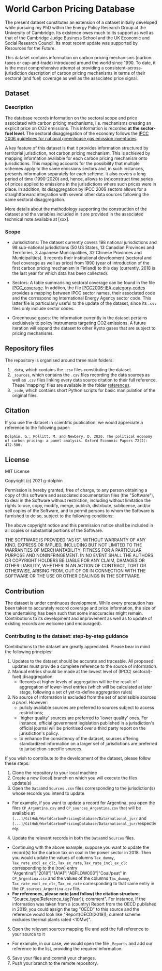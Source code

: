 # World Carbon Pricing Database

The present dataset constitutes an extension of a dataset initially developed while pursuing my PhD within the Energy Policy Research Group at the University of Cambridge. Its existence owes much to its support as well as that of the Cambridge Judge Business School and the UK Economic and Social Research Council. Its most recent update was supported by Resources for the Future.

This dataset contains information on carbon pricing mechanisms (carbon taxes or cap-and-trade) introduced around the world since 1990. To date, it is the most comprehensive attempt at providing a consistent-across-jurisdiction description of carbon pricing mechanisms in terms of their sectoral (and fuel) coverage as well as the associated price signal.

## Dataset 
### Description

The database records information on the sectoral scope and price associated with carbon pricing mechanisms, i.e. mechanisms creating an explicit price on CO2 emissions. This information is recorded **at the sector-fuel level**. The sectoral disaggregation of the economy follows the [IPCC 2006 guidelines for national greenhouse gas emission inventories](https://www.ipcc-nggip.iges.or.jp/public/2006gl/). 

A key feature of this dataset is that it provides information structured by territorial jurisdiction, not carbon pricing mechanism. This is achieved by mapping information available for each carbon pricing mechanism onto jurisdictions. This mapping accounts for the possibility that multiple schemes apply to the same emissions sectors and, in such instances, presents information separately for each scheme. It also covers a long period of time (1990-2020) and, hence, allows to (re)construct time series of prices applied to emissions in the jurisdictions where such prices were in place. In addition, its disaggregation by IPCC 2006 sectors  allows for a straightforward integration with several other data sources following the same sectoral disaggregation. 

More details about the methodology supporting the construction of the dataset and the variables included in it are provided in the associated technical note available at [xxx].

### Scope

- Jurisdictions: The dataset currently covers 198 national jurisdictions and 98 sub-national jurisdictions (50 US States, 13 Canadian Provinces and Territories, 3 Japanese Municipalities, 32 Chinese Provinces and Municipalities). It records their institutional development (sectoral and fuel coverage as well as price) from 1990 (year of introduction of the first carbon pricing mechanism in Finland) to this day (currently, 2018 is the last year for which data has been collected).

- Sectors: A table summarising sectoral coverage can be found in the file [IPCC_coverage](https://github.com/gd1989/WorldCarbonPricingDatabase/blob/master/IPCC_coverage.md). In addtion, the file [IPCC2006-IEA-category-codes](https://github.com/g-dolphin/WorldCarbonPricingDatabase/blob/master/IPCC2006-IEA-codes.md) provides a mapping between IPCC sector names, their associated code and the corresponding International Energy Agency sector code. This latter file is particularly useful to the update of the dataset, since its `.csv` files only include sector codes.

- Greenhouse gases: the information currently in the dataset pertains exclusively to policy instruments targeting CO2 emissions. A future iteration will expand the dataset to other Kyoto gases that are subject to pricing mechanisms.

## Repository files

The repository is organised around three main folders:
1. `_data`, which contains the `.csv` files constituting the dataset.
2. `_sources`, which contains the `.csv` files recording the data sources as well as `.csv` files linking every data source citation to their full reference. These 'mapping' files are available in the folder [references](https://github.com/gd1989/WorldCarbonPricingDatabase/tree/master/Sources/references).
3. `_code`, which contains short Python scripts for basic manipulation of the original files.

## Citation

If you use the dataset in scientific publication, we would appreciate a reference to the following paper:

``Dolphin, G., Pollitt, M. and Newbery, D. 2020. The political economy of carbon pricing: a panel analysis. Oxford Economic Papers 72(2): 472-500.``

## License

MIT License

Copyright (c) 2021 g-dolphin

Permission is hereby granted, free of charge, to any person obtaining a copy
of this software and associated documentation files (the "Software"), to deal
in the Software without restriction, including without limitation the rights
to use, copy, modify, merge, publish, distribute, sublicense, and/or sell
copies of the Software, and to permit persons to whom the Software is
furnished to do so, subject to the following conditions:

The above copyright notice and this permission notice shall be included in all
copies or substantial portions of the Software.

THE SOFTWARE IS PROVIDED "AS IS", WITHOUT WARRANTY OF ANY KIND, EXPRESS OR
IMPLIED, INCLUDING BUT NOT LIMITED TO THE WARRANTIES OF MERCHANTABILITY,
FITNESS FOR A PARTICULAR PURPOSE AND NONINFRINGEMENT. IN NO EVENT SHALL THE
AUTHORS OR COPYRIGHT HOLDERS BE LIABLE FOR ANY CLAIM, DAMAGES OR OTHER
LIABILITY, WHETHER IN AN ACTION OF CONTRACT, TORT OR OTHERWISE, ARISING FROM,
OUT OF OR IN CONNECTION WITH THE SOFTWARE OR THE USE OR OTHER DEALINGS IN THE
SOFTWARE.

## Contribution

The dataset is under continuous development. While every precaution has been taken to accurately record coverage and price information, the size of the undertaking has been such that some inaccuracies might remain. Contributions to its development and improvement as well as to update of existing records are welcome (and encouraged).

### Contributing to the dataset: step-by-step guidance

Contributions to the dataset are greatly appreciated. Please bear in mind the following principles:
1. Updates to the dataset should be accurate and traceable. All proposed updates must provide a complete reference to the source of information.
2. Manual entries should be made at the lowest level of (IPCC) sectoral(-fuel) disaggregation:
    - Records at higher levels of aggregation will be the result of aggregation of lower-level entries (which will be calculated at later stage, following a set of yet-to-define aggregation rules)
3. No source of information is excluded from the set of admissible sources *a priori*. However:
    - pulicly available sources are preferred to sources subject to access restrictions;
    - 'higher quality' sources are preferred to 'lower quality' ones. For instance, official government legislation published in a jurisdiction's official journal will be prioritised over a third party report on the jurisdiction's policy.
    - to enhance the consistency of the dataset, sources offering standardized information on a larger set of jurisdictions are preferred to jurisdiction-specific sources.
    
If you wish to contribute to the development of the dataset, please follow these steps:
1. Clone the repository to your local machine
2. Create a new (local) branch on which you will execute the files update(s)
3. Open the `Data`and `Sources` `.csv` files corresponding to the jurisdiction(s) whose records you intend to update.
  - For example, if you want to update a record for Argentina, you open the files `CP_Argentina.csv` and `CP_sources_Argentina.csv` that will be available at `[...]/GitHub/WorldCarbonPricingDatabase/Data/national_jur/` and `[...]/GitHub/WorldCarbonPricingDatabase/Data/national_jur/`respectively.  
4. Update the relevant records in both the `Data`and `Sources` files.
  - Continuing with the above example, suppose you want to update the record(s) for the carbon tax on coal in the power sector in 2018. Then you would update the values of columns `Tax_dummy`, `Tax_rate_excl_ex_clc`, `Tax_ex_rate`, `Tax_rate_incl_ex_clc` corresponding to the (row) entry "Argentina"|"2018"|"1A1A1"|"ABFLOW003"|"Coal/peat" in `CP_Argentina.csv` and the values of the columns `Tax_dummy`, `Tax_rate_excl_ex_clc`, `Tax_ex_rate` corresponding to that same entry in the `CP_sources_Argentina.csv` file.
  - **For references, please note (and follow) the citation structure**: "Source_type(Reference_tag[Year]); comment". For instance, if the information was taken from a (country) Report from the OECD published in 2019, you could assign the tag "OECD" to this source and the reference would look like "Report(OECD[2019]); current scheme excludes thermal plants rated <10Mw)".
5. Open the relevant sources mapping file and add the full reference to your source to it
  - For example, in our case, we would open the file `_Reports` and add our reference to the list, providing the required information.
6. Save your files and commit your changes.
7. Push your branch to the remote repository.
  
  
